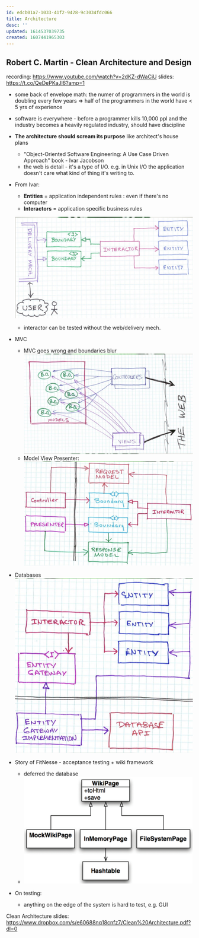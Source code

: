 ```yaml
---
id: edcb01a7-1033-41f2-9428-9c3034fdc066
title: Architecture
desc: ''
updated: 1614537039735
created: 1607441965303
---
```


## Robert C. Martin - Clean Architecture and Design

recording: https://www.youtube.com/watch?v=2dKZ-dWaCiU
slides: https://t.co/QeDePKaJl6?amp=1
- some back of envelope math: the numer of programmers in the world is doubling every few years => half of the programmers in the world have < 5 yrs of experience 
- software is everywhere - before a programmer kills 10,000 ppl and the industry becomes a heavily regulated industry, should have discipline 
- **The architecture should scream its purpose** like architect's house plans 
    - "Object-Oriented Software Engineering: A Use Case Driven Approach" book - Ivar Jacobson
    - the web is detail - it's a type of I/O. e.g. in Unix I/O the application doesn't care what kind of thing it's writing to.
- From Ivar: 
    - **Entities** = application independent rules : even if there's no computer
    - **Interactors** = application specific business rules 
    
    ![](/assets/images/2020-12-08-11-01-32.png)

    - interactor can be tested without the web/delivery mech. 

- MVC 
    - MVC goes wrong and boundaries blur
        ![](/assets/images/2020-12-08-11-10-09.png)
    - Model View Presenter:
        ![](/assets/images/2020-12-08-11-09-25.png)
- Databases 
    ![](/assets/images/2020-12-08-11-12-42.png)

- Story of FitNesse - acceptance testing + wiki framework  
    - deferred the database 
    - ![](/assets/images/2020-12-08-11-17-07.png)

- On testing: 
    - anything on the edge of the system is hard to test, e.g. GUI 


Clean Architecture slides: https://www.dropbox.com/s/e60688nq18cnfz7/Clean%20Architecture.pdf?dl=0 
 
